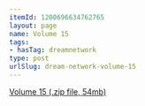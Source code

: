 ```yaml
---
itemId: 1200696634762765
layout: page
name: Volume 15
tags:
- hasTag: dreamnetwork
type: post
urlSlug: dream-network-volume-15
---
```

<a href="files/Volume_15.zip" download>Volume 15 (.zip file, 54mb)</a>